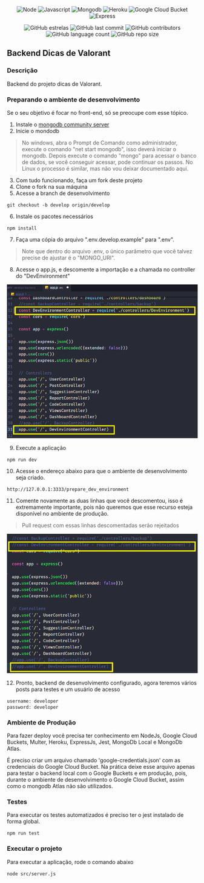 <div align="center">
  <img height="30" alt="Node" src="https://img.shields.io/badge/Node.js-43853D?style=for-the-badge&logo=node.js&logoColor=white">
  <img height="30" alt="Javascript" src="https://img.shields.io/badge/JavaScript-323330?style=for-the-badge&logo=javascript&logoColor=F7DF1E">
  <img height="30" alt="Mongodb" src="https://img.shields.io/badge/MongoDB-4EA94B?style=for-the-badge&logo=mongodb&logoColor=white">
  <img height="30" alt="Heroku" src="https://img.shields.io/badge/Heroku-430098?style=for-the-badge&logo=heroku&logoColor=white">
  <img height="30" alt="Google Cloud Bucket" src="https://img.shields.io/badge/Google_Cloud-4285F4?style=for-the-badge&logo=google-cloud&logoColor=white">
  <img height="30" alt="Express" src="https://img.shields.io/badge/Express.js-404D59?style=for-the-badge">
</div>

<div align="center">

  ![GitHub estrelas](https://img.shields.io/github/stars/gabrielogregorio/Backend-Valorant-Tips)
  ![GitHub last commit](https://img.shields.io/github/last-commit/gabrielogregorio/Backend-Valorant-Tips?style=flat-square)
  ![GitHub contributors](https://img.shields.io/github/contributors/gabrielogregorio/Backend-Valorant-Tips)
  ![GitHub language count](https://img.shields.io/github/languages/count/gabrielogregorio/Backend-Valorant-Tips)
  ![GitHub repo size](https://img.shields.io/github/repo-size/gabrielogregorio/Backend-Valorant-Tips)
</div>


 ## Backend Dicas de Valorant

### Descrição
Backend do projeto dicas de Valorant.

### Preparando o ambiente de desenvolvimento
Se o seu objetivo é focar no front-end, só se preocupe com esse tópico.

1. Instale o [mongodb community server](https://www.mongodb.com/try/download/community?tck=docs_server)
2. Inicie o mondodb
> No windows, abra o Prompt de Comando como administrador, execute o comando "net start mongodb", isso deverá iniciar o mongodb. Depois execute o comando "mongo" para acessar o banco de dados, se você conseguir acessar, pode continuar os passos.
> No Linux o processo é similar, mas não vou deixar documentado aqui.
3. Com tudo funcionando, faça um fork deste projeto
4. Clone o fork na sua máquina
5. Acesse a branch de desenvolvimento
```shell
git checkout -b develop origin/develop
```
6. Instale os pacotes necessários
```shell
npm install
```
7. Faça uma cópia do arquivo ".env.develop.example" para ".env".
> Note que dentro do arquivo .env, o único parâmetro que você talvez precise de ajustar é o "MONGO_URI".
8. Acesse o app.js, e descomente a importação e a chamada no controller do "DevEnvironment"

![Descomente as duas linhas](./docs/img1.png)

9. Execute a aplicação
```shell
npm run dev
```
10. Acesse o endereço abaixo para que o ambiente de desenvolvimento seja criado.
```shell
http://127.0.0.1:3333/prepare_dev_environment
```
11. Comente novamente as duas linhas que você descomentou, isso é extremamente importante, pois não queremos que esse recurso esteja disponível no ambiente de produção.
> Pull request com essas linhas descomentadas serão rejeitados

![Comente as duas linhas](./docs/img2.png)

12. Pronto, backend de desenvolvimento configurado, agora teremos vários posts para testes e um usuário de acesso
```text
username: developer
password: developer
```

### Ambiente de Produção
Para fazer deploy você precisa ter conhecimento em NodeJs, Google Cloud Buckets, Multer, Heroku, ExpressJs, Jest, MongoDb Local e MongoDb Atlas.

É preciso criar um arquivo chamado 'google-credentials.json' com as credenciais do Google Cloud Bucket. Na prática deixe esse arquivo apenas para testar o backend local com o Google Buckets e em produção, pois, durante o ambiente de desenvolvimento o Google Cloud Bucket, assim como o mongodb Atlas não são utilizados.

### Testes
Para executar os testes automatizados é preciso ter o jest instalado de forma global.

```shell
npm run test
```

### Executar o projeto
Para executar a aplicação, rode o comando abaixo
```shell
node src/server.js
```
